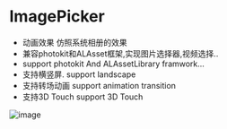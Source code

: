 # ImagePicker
+ 动画效果 仿照系统相册的效果
+ 兼容photokit和ALAsset框架,实现图片选择器,视频选择..
+ support photokit And ALAssetLibrary framwork...
+ 支持横竖屏. support landscape
+ 支持转场动画 support animation transition
+ 支持3D Touch support 3D Touch

![image](https://github.com/jianlong108/ImagePicker/blob/master/ezgif.com-video-to-gif.gif)
